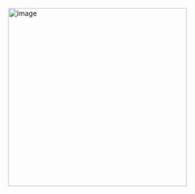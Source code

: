 <img width="363" alt="image" src="https://user-images.githubusercontent.com/114732345/193228695-110ece85-ba0e-4b8b-89ef-d2bac70c2e0b.png">
